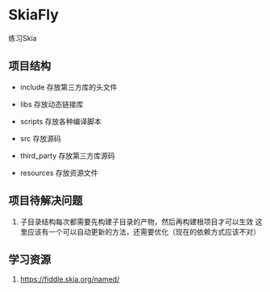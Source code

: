 # SkiaFly
练习Skia

## 项目结构
- include
  存放第三方库的头文件
  
- libs
  存放动态链接库
  
- scripts
  存放各种编译脚本
  
- src
  存放源码
  
- third_party
  存放第三方库源码
  
- resources
  存放资源文件
  

## 项目待解决问题
1. 子目录结构每次都需要先构建子目录的产物，然后再构建根项目才可以生效
   这里应该有一个可以自动更新的方法，还需要优化（现在的依赖方式应该不对）


## 学习资源
1. https://fiddle.skia.org/named/

